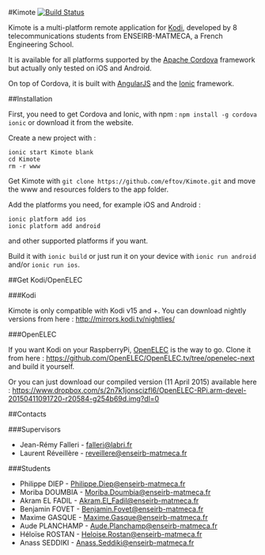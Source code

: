 #Kimote [![Build Status](https://travis-ci.org/eftov/Kimote.svg?branch=master)](https://travis-ci.org/eftov/Kimote)

Kimote is a multi-platform remote application for [Kodi][], developed by 8 telecommunications students from ENSEIRB-MATMECA, a French Engineering School.

It is available for all platforms supported by the [Apache Cordova][] framework but actually only tested on iOS and Android.

On top of Cordova, it is built with [AngularJS][] and the [Ionic][] framework.

##Installation

First, you need to get Cordova and Ionic, with npm : `npm install -g cordova ionic` or download it from the website. 

Create a new project with :

	ionic start Kimote blank
	cd Kimote
	rm -r www

Get Kimote with `git clone https://github.com/eftov/Kimote.git` and move the www and resources folders to the app folder.

Add the platforms you need, for example iOS and Android :

	ionic platform add ios
	ionic platform add android
	
and other supported platforms if you want.

Build it with `ionic build` or just run it on your device  with `ionic run android` and/or `ionic run ios`.

##Get Kodi/OpenELEC

###Kodi

Kimote is only compatible with Kodi v15 and +. You can download nightly versions from here : <http://mirrors.kodi.tv/nightlies/>

###OpenELEC

If you want Kodi on your RaspberryPi, [OpenELEC][] is the way to go. Clone it from here : <https://github.com/OpenELEC/OpenELEC.tv/tree/openelec-next> and build it yourself.

Or you can just download our compiled version (11 April 2015) available here : https://www.dropbox.com/s/2n7k1jonscizfl6/OpenELEC-RPi.arm-devel-20150411091720-r20584-g254b69d.img?dl=0

##Contacts

###Supervisors

- Jean-Rémy Falleri - falleri@labri.fr
- Laurent Réveillère - reveillere@enseirb-matmeca.fr

###Students

- Philippe DIEP - Philippe.Diep@enseirb-matmeca.fr
- Moriba DOUMBIA - Moriba.Doumbia@enseirb-matmeca.fr
- Akram EL FADIL - Akram.El_Fadil@enseirb-matmeca.fr
- Benjamin FOVET - Benjamin.Fovet@enseirb-matmeca.fr
- Maxime GASQUE - Maxime.Gasque@enseirb-matmeca.fr
- Aude PLANCHAMP - Aude.Planchamp@enseirb-matmeca.fr
- Héloïse ROSTAN - Heloise.Rostan@enseirb-matmeca.fr
- Anass SEDDIKI - Anass.Seddiki@enseirb-matmeca.fr


[Kodi]: http://kodi.tv/
[Apache Cordova]: https://cordova.apache.org
[AngularJS]: https://angularjs.org/
[Ionic]: http://ionicframework.com/
[OpenELEC]: http://openelec.tv/
